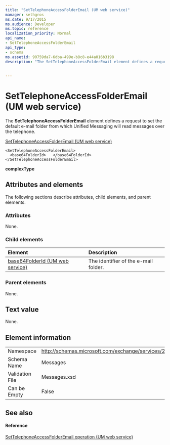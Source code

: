 ```yaml
---
title: "SetTelephoneAccessFolderEmail (UM web service)"
manager: sethgros
ms.date: 9/17/2015
ms.audience: Developer
ms.topic: reference
localization_priority: Normal
api_name:
- SetTelephoneAccessFolderEmail
api_type:
- schema
ms.assetid: 90759da7-6dba-499e-b8c8-e44a016b3198
description: "The SetTelephoneAccessFolderEmail element defines a request to set the default e-mail folder from which Unified Messaging will read messages over the telephone."
 
 
---
```


# SetTelephoneAccessFolderEmail (UM web service)

The **SetTelephoneAccessFolderEmail** element defines a request to set the default e-mail folder from which Unified Messaging will read messages over the telephone. 
  
[SetTelephoneAccessFolderEmail (UM web service)](settelephoneaccessfolderemail-um-web-service.md)
  
```
<SetTelephoneAccessFolderEmail>
  <base64FolderId>   </base64FolderId>
</SetTelephoneAccessFolderEmail>
```

 **complexType**
## Attributes and elements

The following sections describe attributes, child elements, and parent elements.
  
### Attributes

None.
  
### Child elements

|**Element**|**Description**|
|:-----|:-----|
|[base64FolderId (UM web service)](base64folderid-um-web-service.md) <br/> |The identifier of the e-mail folder.  <br/> |
   
### Parent elements

None.
  
## Text value

None.
  
## Element information

|||
|:-----|:-----|
|Namespace  <br/> |http://schemas.microsoft.com/exchange/services/2006/messages  <br/> |
|Schema Name  <br/> |Messages  <br/> |
|Validation File  <br/> |Messages.xsd  <br/> |
|Can be Empty  <br/> |False  <br/> |
   
## See also

#### Reference

[SetTelephoneAccessFolderEmail operation (UM web service)](settelephoneaccessfolderemail-operation-um-web-service.md)

